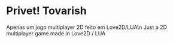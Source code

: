 # Privet! Tovarish
Apenas um jogo multiplayer 2D feito em Love2D/LUA\n
Just a 2D multiplayer game made in Love2D / LUA
